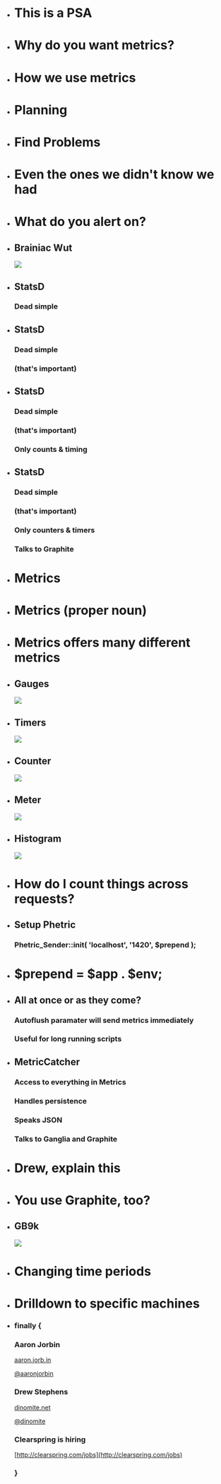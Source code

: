 <!-- INTRODUCTION -->
*   # This is a PSA

<!-- WHY -->
*   # Why do you want metrics?

*   # How we use metrics

*   # Planning

*   # Find Problems

*   # Even the ones we didn't know we had

*   # What do you alert on?

*   ## Brainiac Wut
    <img src="images/brainiac-wut.png">

<!-- STATSD -->
<!--
StatsD is simple, which is important because, like testing,
metrics only get done if they're easy to use.
-->
*   ## StatsD
    ### Dead simple

*   ## StatsD
    ### Dead simple
    ### (that's important)

*   ## StatsD
    ### Dead simple
    ### (that's important)
    ### Only counts & timing

*   ## StatsD
    ### Dead simple
    ### (that's important)
    ### Only counters & timers
    ### Talks to Graphite

<!--
Metrics written by Coda Hale at Yammer
-->
*   # Metrics

*   # Metrics (proper noun)

*   # Metrics offers many different metrics

*   ## Gauges
    <img src="images/gauge.jpg">

*   ## Timers
    <img src="images/timer.jpg">

*   ## Counter
    <img src="images/counter.jpg">

*   ## Meter
    <img src="images/meter.jpg">

*   ## Histogram
    <img src="images/histogram.jpg">

*   # How do I count things across requests?

<!-- PHETRIC -->
*   ## Setup Phetric

    ### Phetric_Sender::init( 'localhost', '1420', $prepend );

*   # $prepend = $app . $env;

*   ## All at once or as they come?

    ### Autoflush paramater will send metrics immediately
    ### Useful for long running scripts

<!-- METRIC CATCHER -->
*   ## MetricCatcher
    ### Access to everything in Metrics
    ### Handles persistence
    ### Speaks JSON
    ### Talks to Ganglia and Graphite

<!-- GANGLIA -->
*   # Drew, explain this

<!-- GRAPHITE -->
*   # You use Graphite, too?

*   ## GB9k
    <img src="images/GB9k.jpg">

<!-- EXISTING ISSUES -->
*   # Changing time periods

*   # Drilldown to specific machines

<!-- CLOSING -->
*   ### finally {
    <div class='presenter'>
        <h3>Aaron Jorbin</h3>
        <p><a href="http://aaron.jorb.in">aaron.jorb.in</a></p>
        <p><a href="http://twitter.com/aaronjorbin">@aaronjorbin</a></p>
    </div>
    <div class='presenter'>
        <h3>Drew Stephens</h3>
        <p><a href="http://dinomite.net/">dinomite.net</a></p>
        <p><a href="http://twitter.com/dinomite">@dinomite</a></p>
    </div>

    ### Clearspring is hiring
    [http://clearspring.com/jobs](http://clearspring.com/jobs)

    ### }
